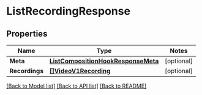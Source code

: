 # ListRecordingResponse

## Properties
Name | Type | Notes
------------ | ------------- | -------------
**Meta** | [**ListCompositionHookResponseMeta**](ListCompositionHookResponse_meta.md) | [optional] 
**Recordings** | [**[]VideoV1Recording**](video.v1.recording.md) | [optional] 

[[Back to Model list]](../README.md#documentation-for-models) [[Back to API list]](../README.md#documentation-for-api-endpoints) [[Back to README]](../README.md)


